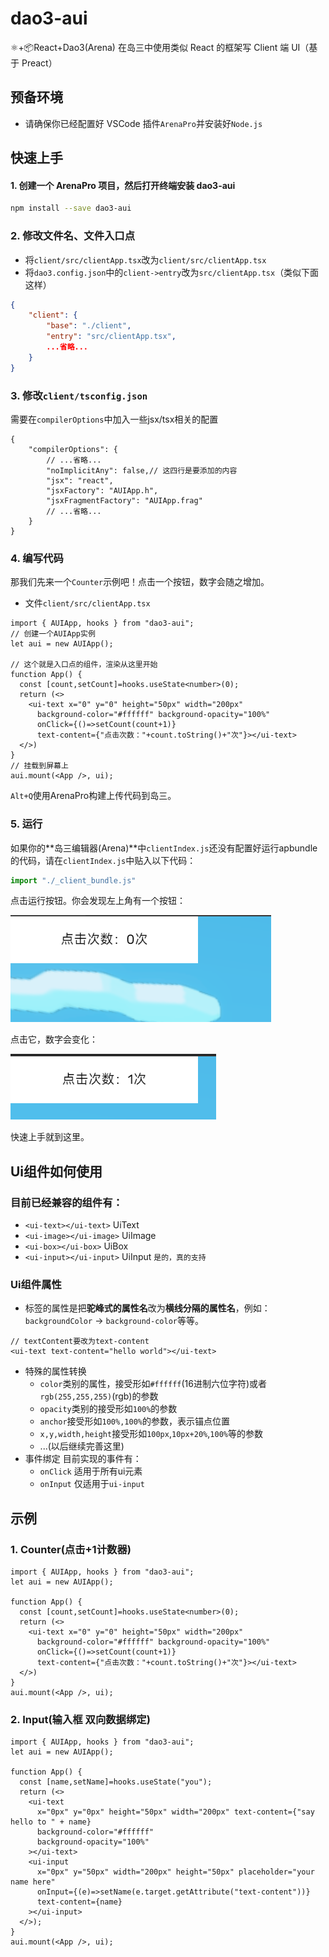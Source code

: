 # dao3-aui

⚛️+📦React+Dao3(Arena) 在岛三中使用类似 React 的框架写 Client 端 UI（基于 Preact）

## 预备环境

- 请确保你已经配置好 VSCode 插件`ArenaPro`并安装好`Node.js`

## 快速上手

#### 1. 创建一个 ArenaPro 项目，然后打开终端安装 dao3-aui

```bash
npm install --save dao3-aui
```

### 2. 修改文件名、文件入口点

- 将`client/src/clientApp.tsx`改为`client/src/clientApp.tsx`
- 将`dao3.config.json`中的`client->entry`改为`src/clientApp.tsx`（类似下面这样）

```json
{
    "client": {
        "base": "./client",
        "entry": "src/clientApp.tsx",
        ...省略...
    }
}
```

### 3. 修改`client/tsconfig.json`
需要在`compilerOptions`中加入一些jsx/tsx相关的配置
```jsonc
{
    "compilerOptions": {
        // ...省略...
        "noImplicitAny": false,// 这四行是要添加的内容
        "jsx": "react",
        "jsxFactory": "AUIApp.h",
        "jsxFragmentFactory": "AUIApp.frag"
        // ...省略...
    }
}
```

### 4. 编写代码
那我们先来一个`Counter`示例吧！点击一个按钮，数字会随之增加。
- 文件`client/src/clientApp.tsx`
```tsx
import { AUIApp, hooks } from "dao3-aui";
// 创建一个AUIApp实例
let aui = new AUIApp();

// 这个就是入口点的组件，渲染从这里开始
function App() {
  const [count,setCount]=hooks.useState<number>(0);
  return (<>
    <ui-text x="0" y="0" height="50px" width="200px" 
      background-color="#ffffff" background-opacity="100%" 
      onClick={()=>setCount(count+1)}
      text-content={"点击次数："+count.toString()+"次"}></ui-text>
  </>)
}
// 挂载到屏幕上
aui.mount(<App />, ui);
```
`Alt+Q`使用ArenaPro构建上传代码到岛三。

### 5. 运行
如果你的**岛三编辑器(Arena)**中`clientIndex.js`还没有配置好运行apbundle的代码，请在`clientIndex.js`中贴入以下代码：
```javascript
import "./_client_bundle.js"
```
点击运行按钮。你会发现左上角有一个按钮：

![1726421489338](README/1726421489338.png)

点击它，数字会变化：

![1726421512496](README/1726421512496.png)

快速上手就到这里。

## Ui组件如何使用
### 目前已经兼容的组件有：
- `<ui-text></ui-text>` UiText
- `<ui-image></ui-image>` UiImage
- `<ui-box></ui-box>` UiBox
- `<ui-input></ui-input>` UiInput `是的，真的支持`

### Ui组件属性
- 标签的属性是把**驼峰式的属性名**改为**横线分隔的属性名**，例如：`backgroundColor` -> `background-color`等等。
```tsx
// textContent要改为text-content
<ui-text text-content="hello world"></ui-text>
```
- 特殊的属性转换
    - `color`类别的属性，接受形如`#ffffff`(16进制六位字符)或者`rgb(255,255,255)`(rgb)的参数
    - `opacity`类别的接受形如`100%`的参数
    - `anchor`接受形如`100%,100%`的参数，表示锚点位置
    - `x,y,width,height`接受形如`100px`,`10px+20%`,`100%`等的参数
    - ...(以后继续完善这里)
- 事件绑定
    目前实现的事件有：
    - `onClick` 适用于所有ui元素
    - `onInput` 仅适用于`ui-input`

## 示例
### 1. Counter(点击+1计数器)
```tsx
import { AUIApp, hooks } from "dao3-aui";
let aui = new AUIApp();

function App() {
  const [count,setCount]=hooks.useState<number>(0);
  return (<>
    <ui-text x="0" y="0" height="50px" width="200px" 
      background-color="#ffffff" background-opacity="100%" 
      onClick={()=>setCount(count+1)}
      text-content={"点击次数："+count.toString()+"次"}></ui-text>
  </>)
}
aui.mount(<App />, ui);
```
### 2. Input(输入框 双向数据绑定)
```tsx
import { AUIApp, hooks } from "dao3-aui";
let aui = new AUIApp();

function App() {
  const [name,setName]=hooks.useState("you");
  return (<>
    <ui-text
      x="0px" y="0px" height="50px" width="200px" text-content={"say hello to " + name}
      background-color="#ffffff"
      background-opacity="100%"
    ></ui-text>
    <ui-input
      x="0px" y="50px" width="200px" height="50px" placeholder="your name here"
      onInput={(e)=>setName(e.target.getAttribute("text-content"))}
      text-content={name}
    ></ui-input>
  </>);
}
aui.mount(<App />, ui);
```